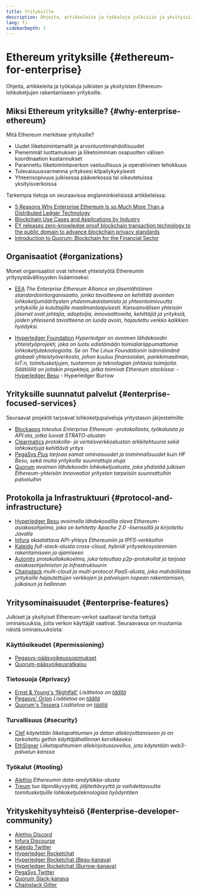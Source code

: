 ```yaml
---
title: Yrityksille
description: Ohjeita, artikkeleita ja työkaluja julkisiin ja yksityisiin Ethereum-lohkoketjuihin yrityksille
lang: fi
sidebarDepth: 1
---
```


# Ethereum yrityksille {#ethereum-for-enterprise}

<FeaturedText>Ohjeita, artikkeleita ja työkaluja julkisten ja yksityisten Ethereum-lohkoketjujen rakentamiseen yrityksille.</FeaturedText>

## Miksi Ethereum yrityksille? {#why-enterprise-ethereum}

Mitä Ethereum merkitsee yrityksille?

- Uudet liiketoimintamallit ja arvonluontimahdollisuudet
- Pienemmät luottamuksen ja liiketoiminnan osapuolten välisen koordinaation kustannukset
- Parannettu liiketoimintaverkon vastuullisuus ja operatiivinen tehokkuus
- Tulevaisuusvarmenna yrityksesi kilpailykykyisesti
- Yhteensopivuus julkisessa pääverkossa tai oikeutetuissa yksityisverkoissa

Tarkempia tietoja on seuraavissa englanninkielisissä artikkeleissa:

- [5 Reasons Why Enterprise Ethereum Is so Much More Than a Distributed Ledger Technology](https://media.consensys.net/5-reasons-why-enterprise-ethereum-is-so-much-more-than-a-distributed-ledger-technology-c9a89db82cb5)
- [Blockchain Use Cases and Applications by Industry](https://media.consensys.net/enterprise-ethereum-blockchain-use-cases-and-applications-by-industry-3914d1210049)
- [EY releases zero-knowledge proof blockchain transaction technology to the public domain to advance blockchain privacy standards](https://www.ey.com/en_gl/news/2019/04/ey-releases-zero-knowledge-proof-blockchain-transaction-technology-to-the-public-domain-to-advance-blockchain-privacy-standards)
- [Introduction to Quorum: Blockchain for the Financial Sector](https://medium.com/blockchain-at-berkeley/introduction-to-quorum-blockchain-for-the-financial-sector-58813f84e88c)

## Organisaatiot {#organizations}

Monet organisaatiot ovat tehneet yhteistyötä Ethereumin yritysystävällisyyden lisäämiseksi:

- [EEA](https://entethalliance.org/) _The Enterprise Ethereum Alliance on jäsenlähtöinen standardointiorganisaatio, jonka tavoitteena on kehittää avointen lohkoketjumääritysten yhdenmukaistamista ja yhteentoimivuutta yrityksille ja kuluttajille maailmanlaajuisesti. Kansainvälisen yhteisön jäsenet ovat johtajia, adoptoijia, innovaattoreita, kehittäjiä ja yrityksiä, joiden yhteisenä tavoitteena on luoda avoin, hajautettu verkko kaikkien hyödyksi._

- [Hyperledger Foundation](https://hyperledger.org) _Hyperledger on avoimen lähdekoodin yhteistyöprojekti, joka on luotu edistämään toimialariippumattomia lohkoketjuteknologioita. Se on The Linux Foundationin isännöimänä globaali yhteistyöverkosto, johon kuuluu finanssialan, pankkimaailman, IoT:n, toimitusketjujen, tuotannon ja teknologian johtavia toimijoita._ _Säätiöllä on joitakin projekteja, jotka toimivat Ethereum stackissa:_ - [Hyperledger Besu](https://www.hyperledger.org/blog/2019/08/29/announcing-hyperledger-besu) - Hyperledger Burrow

## Yrityksille suunnatut palvelut {#enterprise-focused-services}

Seuraavat projektit tarjoavat lohkoketjupalveluja yritystason järjestelmille:

- [Blockapps](https://blockapps.net/) _toteutus Enterprise Ethereum -protokollasta, työkaluista ja API:sta, jotka luovat STRATO-alustan_
- [Clearmatics](https://www.clearmatics.com/about) _protokolla- ja vertaisverkkoalustan arkkitehtuuria sekä lohkoketjuja kehittävä yritys_
- [PegaSys Plus](https://pegasys.tech/enterprise/) _tarjoaa samat ominaisuudet ja toiminnalisuudet kuin HF Besu, sekä muita yrityksille suunnattuja etuja_
- [Quorum](https://www.goquorum.com/) _avoimen lähdekoodin lohkoketjualusta, joka yhdistää julkisen Ethereum-yhteisön innovaatiot yritysten tarpeisiin suunnattuihin palveluihin_

## Protokolla ja Infrastruktuuri {#protocol-and-infrastructure}

- [Hyperledger Besu](https://www.hyperledger.org/projects/besu) _avoimella lähdekoodilla oleva Ethereum-asiakasohjelma, joka on kehitetty Apache 2.0 -lisenssillä ja kirjoitettu Javalla_
- [Infura](https://infura.io/) _skaalattava API-yhteys Ethereumiin ja IPFS-verkkoihin_
- [Kaleido](https://kaleido.io/) _full-stack-alusta cross-cloud, hybridi yritysekosysteemien rakentamiseen ja ajamiseen_
- [Autonity](https://www.clearmatics.com/about/) _protokollakokoelma, joka toteuttaa p2p-protokollat ja tarjoaa asiakasohjelmiston ja infrastruktuurin_
- [Chainstack](https://chainstack.com/) _multi-cloud ja multi-protocol PaaS-alusta, joka mahdollistaa yrityksille hajautettujen verkkojen ja palvelujen nopean rakentamisen, julkaisun ja hallinnan_

## Yritysominaisuudet {#enterprise-features}

Julkiset ja yksityiset Ethereum-verkot saattavat tarvita tiettyjä ominaisuuksia, joita verkon käyttäjät vaativat. Seuraavassa on muutamia näistä ominaisuuksista:

### Käyttöoikeudet {#permissioning}

- [Pegasys-pääsyoikeussopimukset](https://github.com/PegaSysEng/permissioning-smart-contracts)
- [Quorum-pääsyoikeusratkaisu](https://github.com/jpmorganchase/quorum/wiki/Security)

### Tietosuoja {#privacy}

- [Ernst & Young's ‘Nightfall'](https://github.com/EYBlockchain/nightfall) _Lisätietoa on [täällä](https://bravenewcoin.com/insights/ernst-and-young-rolls-out-'nightfall-to-enable-private-transactions-on)_
- [Pegasys' Orion](https://docs.pantheon.pegasys.tech/en/stable/Concepts/Privacy/Privacy-Overview/) _Lisätietoa on [täällä](https://pegasys.tech/privacy-in-pantheon-how-it-works-and-why-your-enterprise-should-care/)_
- [Quorum's Tessera](https://docs.goquorum.com/en/latest/Privacy/Tessera/Tessera/) _Lisätietoa on [täällä](https://github.com/jpmorganchase/tessera/wiki/How-Tessera-works)_

### Turvallisuus {#security}

- [Clef](https://geth.ethereum.org/docs/clef/tutorial) _käytetään liiketapahtumien ja datan allekirjoittamiseen ja on tarkoitettu gethin käyttäjähallinnan korvikkeeksi_
- [EthSigner](https://github.com/ConsenSys/ethsigner) _Liiketapahtumien allekirjoitussovellus, jota käytetään web3-palvelun kanssa_

### Työkalut {#tooling}

- [Alethio](https://explorer.aleth.io/) _Ethereumin data-analytiikka-alusta_
- [Treum](https://consensys.io/blog/consensys-acquires-treum) _tuo läpinäkyvyyttä, jäljitettävyyttä ja vaihdettavuutta toimitusketjuille lohkoketjuteknologiaa hyödyntäen_

## Yrityskehitysyhteisö {#enterprise-developer-community}

- [Alethio Discord](https://discord.gg/d2t8NuU)
- [Infura Discourse](https://community.infura.io/)
- [Kaleido Twitter](https://twitter.com/Kaleido_io)
- [Hyperledger Rocketchat](https://chat.hyperledger.org/)
- [Hyperledger Rocketchat (Besu-kanava)](https://chat.hyperledger.org/channel/besu)
- [Hyperledger Rocketchat (Burrow-kanava)](https://chat.hyperledger.org/channel/burrow)
- [PegaSys Twitter](https://twitter.com/Kaleido_io)
- [Quorum Slack-kanava](http://bit.ly/quorum-slack)
- [Chainstack Gitter](https://gitter.im/chainstack/Lobby)
